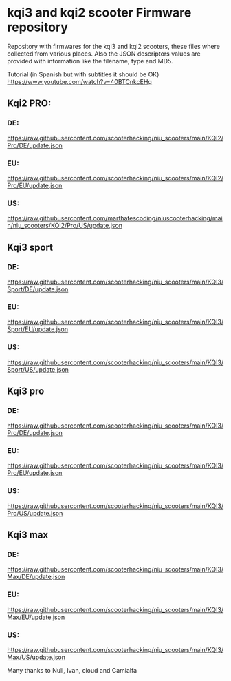 # kqi3 and kqi2 scooter Firmware repository
Repository with firmwares for the kqi3 and kqi2 scooters, these files where collected from various places. Also the JSON descriptors values are provided with information like the filename, type and MD5.

Tutorial (in Spanish but with subtitles it should be OK) https://www.youtube.com/watch?v=40BTCnkcEHg



## Kqi2 PRO:

### DE: 

https://raw.githubusercontent.com/scooterhacking/niu_scooters/main/KQI2/Pro/DE/update.json

### EU:

https://raw.githubusercontent.com/scooterhacking/niu_scooters/main/KQI2/Pro/EU/update.json

### US:

https://raw.githubusercontent.com/marthatescoding/niuscooterhacking/main/niu_scooters/KQI2/Pro/US/update.json



## Kqi3 sport

### DE: 

https://raw.githubusercontent.com/scooterhacking/niu_scooters/main/KQI3/Sport/DE/update.json

### EU:

https://raw.githubusercontent.com/scooterhacking/niu_scooters/main/KQI3/Sport/EU/update.json

### US:

https://raw.githubusercontent.com/scooterhacking/niu_scooters/main/KQI3/Sport/US/update.json



## Kqi3 pro

### DE: 

https://raw.githubusercontent.com/scooterhacking/niu_scooters/main/KQI3/Pro/DE/update.json

### EU:

https://raw.githubusercontent.com/scooterhacking/niu_scooters/main/KQI3/Pro/EU/update.json

### US:

https://raw.githubusercontent.com/scooterhacking/niu_scooters/main/KQI3/Pro/US/update.json



## Kqi3 max

### DE: 

https://raw.githubusercontent.com/scooterhacking/niu_scooters/main/KQI3/Max/DE/update.json

### EU:

https://raw.githubusercontent.com/scooterhacking/niu_scooters/main/KQI3/Max/EU/update.json

### US:

https://raw.githubusercontent.com/scooterhacking/niu_scooters/main/KQI3/Max/US/update.json



Many thanks to Null, Ivan, cloud and Camialfa
